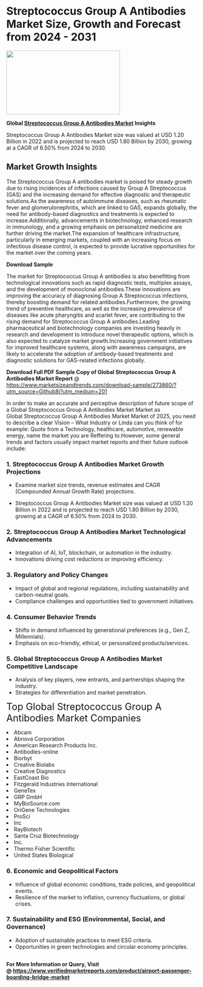 <H1>Streptococcus Group A Antibodies Market Size, Growth and Forecast from 2024 - 2031</H1><img class="aligncenter size-medium wp-image-584254" src="https://thirdeyenews.in/wp-content/uploads/2024/09/Global-Market-Research-300x168.jpeg" alt="" width="300" height="168" /><p><strong>Global&nbsp;<a href="https://www.marketsizeandtrends.com/download-sample/273860/?utm_source=Github8j?utm_medium=201">Streptococcus Group A Antibodies Market</a> Insights</strong></p><p>Streptococcus Group A Antibodies Market size was valued at USD 1.20 Billion in 2022 and is projected to reach USD 1.80 Billion by 2030, growing at a CAGR of 6.50% from 2024 to 2030.</p><p><h2>Market Growth Insights</h2> <p>The Streptococcus Group A antibodies market is poised for steady growth due to rising incidences of infections caused by Group A Streptococcus (GAS) and the increasing demand for effective diagnostic and therapeutic solutions.As the awareness of autoimmune diseases, such as rheumatic fever and glomerulonephritis, which are linked to GAS, expands globally, the need for antibody-based diagnostics and treatments is expected to increase.Additionally, advancements in biotechnology, enhanced research in immunology, and a growing emphasis on personalized medicine are further driving the market.The expansion of healthcare infrastructure, particularly in emerging markets, coupled with an increasing focus on infectious disease control, is expected to provide lucrative opportunities for the market over the coming years.</p> <p><strong>Download Sample</strong></p> <p>The market for Streptococcus Group A antibodies is also benefitting from technological innovations such as rapid diagnostic tests, multiplex assays, and the development of monoclonal antibodies.These innovations are improving the accuracy of diagnosing Group A Streptococcus infections, thereby boosting demand for related antibodies.Furthermore, the growing trend of preventive healthcare, as well as the increasing prevalence of diseases like acute pharyngitis and scarlet fever, are contributing to the rising demand for Streptococcus Group A antibodies.Leading pharmaceutical and biotechnology companies are investing heavily in research and development to introduce novel therapeutic options, which is also expected to catalyze market growth.Increasing government initiatives for improved healthcare systems, along with awareness campaigns, are likely to accelerate the adoption of antibody-based treatments and diagnostic solutions for GAS-related infections globally.</p> <p><span class=""><strong>Download Full PDF Sample Copy of Global Streptococcus Group A Antibodies Market Report</strong> @ <a href="https://www.marketsizeandtrends.com/download-sample/273860/?utm_source=Github8j?utm_medium=201" target="_blank">https://www.marketsizeandtrends.com/download-sample/273860/?utm_source=Github8j?utm_medium=201</a></span></p><p>In order to make an accurate and perceptive description of future scope of a Global&nbsp;Streptococcus Group A Antibodies Market Market as Global&nbsp;Streptococcus Group A Antibodies Market Market of 2025, you need to describe a clear Vision &ndash; What Industry or Linda can you think of for example: Quote from a Technology, healthcare, automotive, renewable energy, name the market you are Reffering to.However, some general trends and factors usually impact market reports and their future outlook include:</p><h3>1.&nbsp;<strong>Streptococcus Group A Antibodies Market Growth Projections</strong></h3><ul><li>Examine market size trends, revenue estimates and CAGR (Compounded Annual Growth Rate) projections.</li><li><p>Streptococcus Group A Antibodies Market size was valued at USD 1.20 Billion in 2022 and is projected to reach USD 1.80 Billion by 2030, growing at a CAGR of 6.50% from 2024 to 2030.</p></li></ul><h3>2.&nbsp;<strong>Streptococcus Group A Antibodies Market Technological Advancements</strong></h3><ul><li>Integration of AI, IoT, blockchain, or automation in the industry.</li><li>Innovations driving cost reductions or improving efficiency.</li></ul><h3>3.&nbsp;<strong>Regulatory and Policy Changes</strong></h3><ul><li>Impact of global and regional regulations, including sustainability and carbon-neutral goals.</li><li>Compliance challenges and opportunities tied to government initiatives.</li></ul><h3>4.&nbsp;<strong>Consumer Behavior Trends</strong></h3><ul><li>Shifts in demand influenced by generational preferences (e.g., Gen Z, Millennials).</li><li>Emphasis on eco-friendly, ethical, or personalized products/services.</li></ul><h3>5.&nbsp;<strong>Global Streptococcus Group A Antibodies Market Competitive Landscape</strong></h3><ul><li>Analysis of key players, new entrants, and partnerships shaping the industry.</li><li>Strategies for differentiation and market penetration.</li></ul><p data-pm-slice="1 1 []"><span style="color: inherit; font-family: inherit; font-size: 25px;">Top Global Streptococcus Group A Antibodies Market Companies</span></p><div class="" data-test-id=""><p><li>Abcam</li><li> Abnova Corporation</li><li> American Research Products Inc.</li><li> Antibodies-online</li><li> Biorbyt</li><li> Creative Biolabs</li><li> Creative Diagnostics</li><li> EastCoast Bio</li><li> Fitzgerald Industries International</li><li> GeneTex</li><li> GRP GmbH</li><li> MyBioSource.com</li><li> OriGene Technologies</li><li> ProSci</li><li> Inc</li><li> RayBiotech</li><li> Santa Cruz Biotechnology</li><li> Inc.</li><li> Thermo Fisher Scientific</li><li> United States Biological</li></p></div><h3>6.&nbsp;<strong>Economic and Geopolitical Factors</strong></h3><ul><li>Influence of global economic conditions, trade policies, and geopolitical events.</li><li>Resilience of the market to inflation, currency fluctuations, or global crises.</li></ul><h3>7.&nbsp;<strong>Sustainability and ESG (Environmental, Social, and Governance)</strong></h3><ul><li>Adoption of sustainable practices to meet ESG criteria.</li><li>Opportunities in green technologies and circular economy principles.</li></ul><h2><strong style="font-size: 14px;">For More Information or Query, Visit @&nbsp;</strong><a style="background-color: #ffffff; font-size: 14px;" href="https://www.marketsizeandtrends.com/report/streptococcus-group-a-antibodies-market/" target="_blank">https://www.verifiedmarketreports.com/product/airport-passenger-boarding-bridge-market</a></h2>
